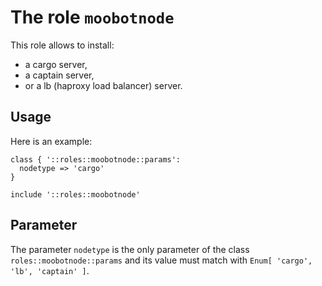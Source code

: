 # The role `moobotnode`

This role allows to install:
- a cargo server,
- a captain server,
- or a lb (haproxy load balancer) server.


## Usage

Here is an example:

```puppet
class { '::roles::moobotnode::params':
  nodetype => 'cargo'
}

include '::roles::moobotnode'
```


## Parameter

The parameter `nodetype` is the only parameter of the
class `roles::moobotnode::params` and its value must
match with `Enum[ 'cargo', 'lb', 'captain' ]`.


